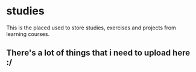 # studies

This is the placed used to store studies, exercises and projects from learning courses.

## There's a lot of things that i need to upload here :/
